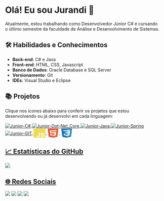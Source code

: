 # Olá! Eu sou Jurandi 👋

Atualmente, estou trabalhando como Desenvolvedor Júnior C# e cursando o último semestre da faculdade de Análise e Desenvolvimento de Sistemas.

## 🛠️ Habilidades e Conhecimentos

- **Back-end**: C# e Java
- **Front-end**: HTML, CSS, Javascript
- **Banco de Dados**: Oracle Database e SQL Server
- **Versionamento**: Git
- **IDEs**: Visual Studio e Eclipse

## 📚 Projetos

Clique nos ícones abaixo para conferir os projetos que estou desenvolvendo ou já desenvolvi em cada linguagem:

<div style="display: inline_block">
   <a href="https://github.com/jurandi1/challenges_csharp_basic"> <img align="center" alt="Junior-C#" height="36" width="38" src="https://cdn.jsdelivr.net/gh/devicons/devicon/icons/csharp/csharp-original.svg"> </a>
   <a href="https://github.com/jurandi1/logic_csharp_basic"> <img align="center" alt="Junior-Dot-Net_Core" height="36" width="38" src="https://cdn.jsdelivr.net/gh/devicons/devicon/icons/dotnetcore/dotnetcore-original.svg"> </a>
   <a href="https://github.com/jurandi1/curso-java-alura"> <img align="center" alt="Junior-Java" height="36" width="40" src="https://cdn.jsdelivr.net/gh/devicons/devicon/icons/java/java-original.svg"> </a>
   <a href="https://github.com/jurandi1/curso-java-alura"> <img align="center" alt="Junior-Spring" height="36" width="40" src="https://cdn.jsdelivr.net/gh/devicons/devicon/icons/spring/spring-original-wordmark.svg"> </a>
   <a href="https://github.com/jurandi1/barbearia_alura"> <img align="center" alt="Junior-GIT" height="30" width="40" src="https://cdn.jsdelivr.net/gh/devicons/devicon/icons/git/git-original.svg"> </a>
   <a href="https://github.com/jurandi1/Curso-JS"> <img align="center" alt="Junior-Js" height="30" width="40" src="https://raw.githubusercontent.com/devicons/devicon/master/icons/javascript/javascript-plain.svg" </a>
   <a href="https://github.com/jurandi1/barbearia_alura"> <img align="center" alt="Junior-HTML" height="30" width="40" src="https://raw.githubusercontent.com/devicons/devicon/master/icons/html5/html5-original.svg">
   <a href="https://github.com/jurandi1/barbearia_alura"> <img align="center" alt="Junior-CSS" height="30" width="40" src="https://raw.githubusercontent.com/devicons/devicon/master/icons/css3/css3-original.svg">  
</div>

## 📈 Estatísticas do GitHub

<div align="left">
  <a href="https://github.com/jurandi1">
  <img height="180em" src="https://github-readme-stats.vercel.app/api/top-langs/?username=jurandi1&layout=compact&langs_count=7&theme=dark"/>
</div>

## 🌐 Redes Sociais

<div> 
  <a href="https://www.linkedin.com/in/jjunior20/" target="_blank"><img src="https://img.shields.io/badge/-LinkedIn-%230077B5?style=for-the-badge&logo=linkedin&logoColor=white" target="_blank"></a> 
  <a href = "mailto:jurandijr20@gmail.com"><img src="https://img.shields.io/badge/-Gmail-%23333?style=for-the-badge&logo=gmail&logoColor=white" target="_blank"></a>
  <a href="https://www.instagram.com/_jurandi_jr/" target="_blank"><img src="https://img.shields.io/badge/-Instagram-%23E4405F?style=for-the-badge&logo=instagram&logoColor=white" target="_blank"></a>
 <a href="https://discord.com/channels/1001259703239704638/1001259703239704641" target="_blank"><img src="https://img.shields.io/badge/Discord-7289DA?style=for-the-badge&logo=discord&logoColor=white" target="_blank"></a> 
</div>
